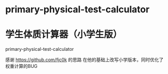 # primary-physical-test-calculator
# 学生体质计算器（小学生版）
primary-physical-test-calculator

感谢 https://github.com/fjc0k 的思路 在他的基础上改写小学版本，同时优化了权重计算的BUG
